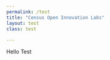 ```yaml
---
permalink: /test
title: "Census Open Innovation Labs"
layout: test
class: test
  
---
```


Hello Test
